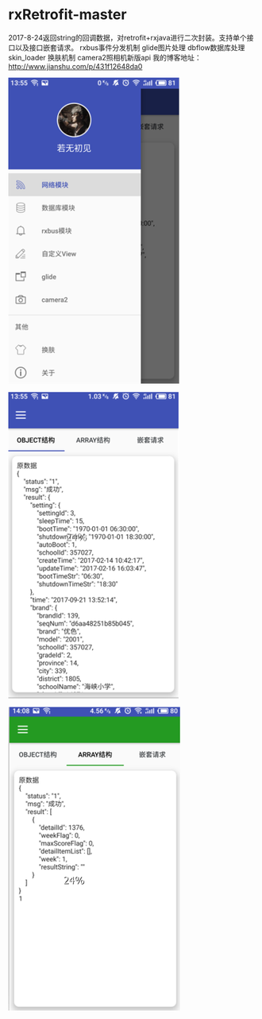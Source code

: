 # rxRetrofit-master
2017-8-24返回string的回调数据，对retrofit+rxjava进行二次封装。支持单个接口以及接口嵌套请求。
rxbus事件分发机制
glide图片处理
dbflow数据库处理
skin_loader 换肤机制
camera2照相机新版api
我的博客地址：http://www.jianshu.com/p/431f12648da0

![](https://github.com/xmrkwzw/rxRetrofit-master/blob/master/RxRetrofit-master/screenshots/1.png?raw=true)

![](https://github.com/xmrkwzw/rxRetrofit-master/blob/master/RxRetrofit-master/screenshots/3.png?raw=true)

![](https://github.com/xmrkwzw/rxRetrofit-master/blob/master/RxRetrofit-master/screenshots/4.png?raw=true)